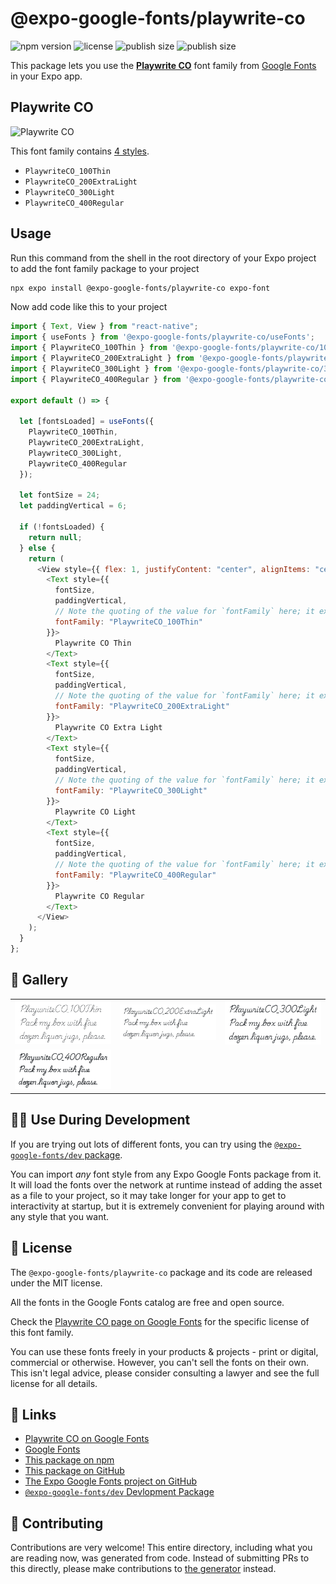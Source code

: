 # @expo-google-fonts/playwrite-co

![npm version](https://flat.badgen.net/npm/v/@expo-google-fonts/playwrite-co)
![license](https://flat.badgen.net/github/license/expo/google-fonts)
![publish size](https://flat.badgen.net/packagephobia/install/@expo-google-fonts/playwrite-co)
![publish size](https://flat.badgen.net/packagephobia/publish/@expo-google-fonts/playwrite-co)

This package lets you use the [**Playwrite CO**](https://fonts.google.com/specimen/Playwrite+CO) font family from [Google Fonts](https://fonts.google.com/) in your Expo app.

## Playwrite CO

![Playwrite CO](./font-family.png)

This font family contains [4 styles](#-gallery).

- `PlaywriteCO_100Thin`
- `PlaywriteCO_200ExtraLight`
- `PlaywriteCO_300Light`
- `PlaywriteCO_400Regular`

## Usage

Run this command from the shell in the root directory of your Expo project to add the font family package to your project

```sh
npx expo install @expo-google-fonts/playwrite-co expo-font
```

Now add code like this to your project

```js
import { Text, View } from "react-native";
import { useFonts } from '@expo-google-fonts/playwrite-co/useFonts';
import { PlaywriteCO_100Thin } from '@expo-google-fonts/playwrite-co/100Thin';
import { PlaywriteCO_200ExtraLight } from '@expo-google-fonts/playwrite-co/200ExtraLight';
import { PlaywriteCO_300Light } from '@expo-google-fonts/playwrite-co/300Light';
import { PlaywriteCO_400Regular } from '@expo-google-fonts/playwrite-co/400Regular';

export default () => {

  let [fontsLoaded] = useFonts({
    PlaywriteCO_100Thin, 
    PlaywriteCO_200ExtraLight, 
    PlaywriteCO_300Light, 
    PlaywriteCO_400Regular
  });

  let fontSize = 24;
  let paddingVertical = 6;

  if (!fontsLoaded) {
    return null;
  } else {
    return (
      <View style={{ flex: 1, justifyContent: "center", alignItems: "center" }}>
        <Text style={{
          fontSize,
          paddingVertical,
          // Note the quoting of the value for `fontFamily` here; it expects a string!
          fontFamily: "PlaywriteCO_100Thin"
        }}>
          Playwrite CO Thin
        </Text>
        <Text style={{
          fontSize,
          paddingVertical,
          // Note the quoting of the value for `fontFamily` here; it expects a string!
          fontFamily: "PlaywriteCO_200ExtraLight"
        }}>
          Playwrite CO Extra Light
        </Text>
        <Text style={{
          fontSize,
          paddingVertical,
          // Note the quoting of the value for `fontFamily` here; it expects a string!
          fontFamily: "PlaywriteCO_300Light"
        }}>
          Playwrite CO Light
        </Text>
        <Text style={{
          fontSize,
          paddingVertical,
          // Note the quoting of the value for `fontFamily` here; it expects a string!
          fontFamily: "PlaywriteCO_400Regular"
        }}>
          Playwrite CO Regular
        </Text>
      </View>
    );
  }
};
```

## 🔡 Gallery


||||
|-|-|-|
|![PlaywriteCO_100Thin](./100Thin/PlaywriteCO_100Thin.ttf.png)|![PlaywriteCO_200ExtraLight](./200ExtraLight/PlaywriteCO_200ExtraLight.ttf.png)|![PlaywriteCO_300Light](./300Light/PlaywriteCO_300Light.ttf.png)||
|![PlaywriteCO_400Regular](./400Regular/PlaywriteCO_400Regular.ttf.png)||||


## 👩‍💻 Use During Development

If you are trying out lots of different fonts, you can try using the [`@expo-google-fonts/dev` package](https://github.com/expo/google-fonts/tree/master/font-packages/dev#readme).

You can import _any_ font style from any Expo Google Fonts package from it. It will load the fonts over the network at runtime instead of adding the asset as a file to your project, so it may take longer for your app to get to interactivity at startup, but it is extremely convenient for playing around with any style that you want.


## 📖 License

The `@expo-google-fonts/playwrite-co` package and its code are released under the MIT license.

All the fonts in the Google Fonts catalog are free and open source.

Check the [Playwrite CO page on Google Fonts](https://fonts.google.com/specimen/Playwrite+CO) for the specific license of this font family.

You can use these fonts freely in your products & projects - print or digital, commercial or otherwise. However, you can't sell the fonts on their own. This isn't legal advice, please consider consulting a lawyer and see the full license for all details.

## 🔗 Links

- [Playwrite CO on Google Fonts](https://fonts.google.com/specimen/Playwrite+CO)
- [Google Fonts](https://fonts.google.com/)
- [This package on npm](https://www.npmjs.com/package/@expo-google-fonts/playwrite-co)
- [This package on GitHub](https://github.com/expo/google-fonts/tree/master/font-packages/playwrite-co)
- [The Expo Google Fonts project on GitHub](https://github.com/expo/google-fonts)
- [`@expo-google-fonts/dev` Devlopment Package](https://github.com/expo/google-fonts/tree/master/font-packages/dev)

## 🤝 Contributing

Contributions are very welcome! This entire directory, including what you are reading now, was generated from code. Instead of submitting PRs to this directly, please make contributions to [the generator](https://github.com/expo/google-fonts/tree/master/packages/generator) instead.
